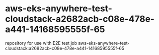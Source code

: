 # aws-eks-anywhere-test-cloudstack-a2682acb-c08e-478e-a441-14168595555f-65
repository for use with E2E test job aws-eks-anywhere-test-cloudstack:a2682acb-c08e-478e-a441-14168595555f-65
